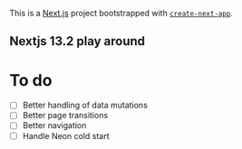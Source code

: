 This is a [Next.js](https://nextjs.org/) project bootstrapped with [`create-next-app`](https://github.com/vercel/next.js/tree/canary/packages/create-next-app).

## Nextjs 13.2 play around


# To do
- [ ] Better handling of data mutations
- [ ] Better page transitions
- [ ] Better navigation
- [ ] Handle Neon cold start
